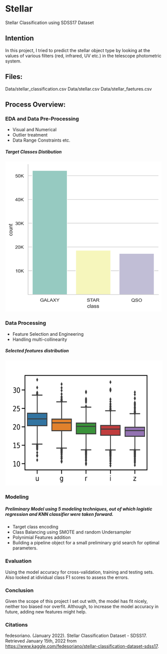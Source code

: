 # Stellar
Stellar Classification using SDSS17 Dataset
 
## Intention
In this project, I tried to predict the stellar object type by looking at the values of various filters (red, infrared, UV etc.) in the telescope photometric system.


## Files:
Data/stellar_classification.csv
Data/stellar.csv
Data/stellar_faetures.csv


## Process Overview:

### EDA and Data Pre-Processing
- Visual and Numerical
- Outlier treatment
- Data Range Constraints etc.

##### Target Classes Distibution
<img src="https://github.com/harshbaberwal21/Stellar-Classification/blob/c5097dbf5506dc1817246b1ff5b7377a89e8254b/Class_Dist.png" width="500" height="480">

### Data Processing
- Feature Selection and Engineering
- Handling multi-collinearity

##### Selected features distribution
<img src="https://github.com/harshbaberwal21/Stellar-Classification/blob/d29dd2879b274ac51a61e7923aedce1ca60ed3cd/Features_BoxPlot.png" width="600" height="400">

### Modeling
##### Preliminary Model using 5 modeling techniques, out of which logistic regression and KNN classifier were taken forward.
- Target class encoding
- Class Balancing using SMOTE and random Undersampler
- Polynimial Features addition
- Building a pipeline object for a small preliminary grid search for optimal parameters.

### Evaluation
Using the model accuracy for cross-validation, training and testing sets. Also looked at idividual class F1 scores to assess the errors.

### Conclusion
Given the scope of this project I set out with, the model has fit nicely, neither too biased nor overfit. Although, to increase the model accuracy in future, adding new features might help.

### Citations
fedesoriano. (January 2022). Stellar Classification Dataset - SDSS17. Retrieved January 15th, 2022 from https://www.kaggle.com/fedesoriano/stellar-classification-dataset-sdss17.
